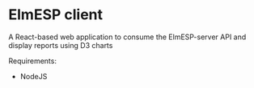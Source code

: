 # ElmESP client

A React-based web application to consume the ElmESP-server API and display reports using D3 charts

Requirements:
- NodeJS